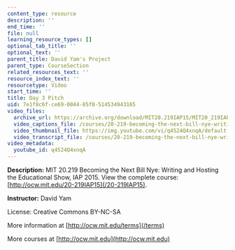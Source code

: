 ```yaml
---
content_type: resource
description: ''
end_time: ''
file: null
learning_resource_types: []
optional_tab_title: ''
optional_text: ''
parent_title: David Yam's Project
parent_type: CourseSection
related_resources_text: ''
resource_index_text: ''
resourcetype: Video
start_time: ''
title: Day 3 Pitch
uid: 7e1f8c6f-ce69-0044-85f8-514534943165
video_files:
  archive_url: https://archive.org/download/MIT20.219IAP15/MIT20_219IAP15_DY_D03_Pitch_360p.mp4
  video_captions_file: /courses/20-219-becoming-the-next-bill-nye-writing-and-hosting-the-educational-show-january-iap-2015/4e375f5508845a2da08fad4a44f127af_q4524Q4xnqA.vtt
  video_thumbnail_file: https://img.youtube.com/vi/q4524Q4xnqA/default.jpg
  video_transcript_file: /courses/20-219-becoming-the-next-bill-nye-writing-and-hosting-the-educational-show-january-iap-2015/054fd4a1cb7da68d4707f569eeba38fd_q4524Q4xnqA.pdf
video_metadata:
  youtube_id: q4524Q4xnqA
---
```


**Description:** MIT 20.219 Becoming the Next Bill Nye: Writing and Hosting the Educational Show, IAP 2015. View the complete course: [http://ocw.mit.edu/20-219IAP15](/20-219IAP15).

**Instructor:** David Yam

License: Creative Commons BY-NC-SA

More information at [http://ocw.mit.edu/terms](/terms)

More courses at [http://ocw.mit.edu](http://ocw.mit.edu)